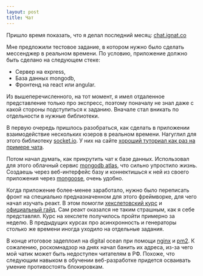 ```yaml
---
layout: post
title: Чат
---
```


Пришло время показать, что я делал последний месяц: [chat.ignat.co](http://chat.ignat.co)

Мне предложили тестовое задание, в котором нужно было сделать мессенджер в реальном времени. По условию, приложение должно быть сделано на следующем стеке:
- Сервер на express,
- База данных mongodb,
- Фронтенд на react или angular.

Из вышеперечисленного, на тот момент, я имел отдаленное представление только про экспресс, поэтому поначалу не знал даже с какой стороны подступиться к заданию. Вначале стал вникать по отдельности в нужные библиотеки.

В первую очередь пришлось разобраться, как сделать в приложении взаимодействие нескольких юзеров в реальном времени. Нагуглил для этого библиотеку [socket.io](https://socket.io). У них на сайте [хороший туториал как раз на примере чата](https://socket.io/get-started/chat/).

Потом начал думать, как прикрутить чат к базе данных. Использовал для этого облачный сервис [mongodb atlas](https://www.mongodb.com/cloud/atlas), что сильно упростило жизнь. Создаешь через веб-интерфейс базу и коннектишься к ней из своего приложения через [mongoose](http://mongoosejs.com/), очень удобно.

Когда приложение более-менее заработало, нужно было переписать фронт на специально предназначенном для этого фреймворке, для чего начал изучать реакт. В этом помогли [хекслетовский курс](https://ru.hexlet.io/courses/js-react) и [официальный гайд](https://reactjs.org/tutorial/tutorial.html). Сам реакт оказался не таким страшным, как я себе представлял. Курс на хекслете получилось пройти примерно за неделю. В предыдущих курсах про асинхронность и генераторы столько же времени иногда уходило на отдельные задания.

В конце итоговое задеплоил на digital ocean при помощи [nginx](https://www.nginx.com) и [pm2](http://pm2.keymetrics.io). К сожалению, роскомнадзор на днях начал банить их адреса, из-за чего мой чатик может быть недоступен читателям в РФ. Похоже, что следующим навыком в обучении веб-разработке придется осваивать умение противостоять блокировкам.